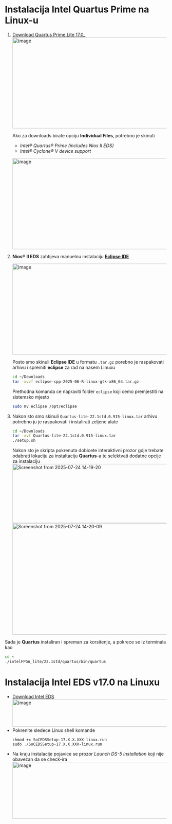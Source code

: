 # Instalacija Intel Quartus Prime na Linux-u

1. [Download Quartus Prime Lite 17.0_](https://www.intel.com/content/www/us/en/software-kit/669553/intel-quartus-prime-lite-edition-design-software-version-17-0-for-linux.html)
   <img width="755" height="283" alt="image" src="https://github.com/user-attachments/assets/e555a0a4-a333-46fe-80f4-3566670643a2" /></br>


   Ako za downloads birate opciju **Individual Files**, potrebno je skinuti
   - *Intel® Quartus® Prime (includes Nios II EDS)*
   - *Intel® Cyclone® V device support*</br>
   
   <img width="755" height="283" alt="image" src="https://github.com/user-attachments/assets/da9e66a6-9fbd-404e-8ea3-1e81d6f75b36" /></br>

2. **Nios® II EDS** zahtijeva manuelnu instalaciju  [**Eclipse IDE**](https://www.eclipse.org/downloads/packages/)
   
   <img width="755" height="283" alt="image" src="https://github.com/user-attachments/assets/9e0ac074-251c-4111-9f6a-79b590451846" />
   
   Posto smo skinuli **Eclipse IDE** u formatu `.tar.gz` porebno je raspakovati arhivu i spremiti **eclipse** za rad na nasem Linuxu
   ```bash
   cd ~/Downloads
   tar -xvzf eclipse-cpp-2025-06-R-linux-gtk-x86_64.tar.gz
   ```
   Prethodna komanda ce napraviti folder `eclipse` koji cemo premjestiti na sistemsko mjesto
   ```bash
   sudo mv eclipse /opt/eclipse
   ``` 

3. Nakon sto smo skinuli `Quartus-lite-22.1std.0.915-linux.tar` arhivu potrebno ju je raspakovati i instalirati zeljene alate
   ```bash
   cd ~/Downloads
   tar -xvf Quartus-lite-22.1std.0.915-linux.tar
   ./setup.sh
   ```
   Nakon sto je skripta pokrenuta dobicete interaktivni prozor gdje trebate odabrati lokaciju za instaltaciju **Quartus**-a
   te selektvati dodatne opcije za instalaciju</br>
   <img width="673" height="184" alt="Screenshot from 2025-07-24 14-19-20" src="https://github.com/user-attachments/assets/1f99baa4-fe6c-46d2-be16-cec23586418c" /></br>
   <img width="673" height="347" alt="Screenshot from 2025-07-24 14-20-09" src="https://github.com/user-attachments/assets/2a3fbe8b-9e93-48ee-9f3f-072f2b5542c3" />

Sada je **Quartus** instaliran i spreman za korsitenje, a pokrece se iz terminala kao
```bash
cd ~
./intelFPGA_lite/22.1std/quartus/bin/quartus
```

# Instalacija Intel EDS v17.0 na Linuxu

- [Download Intel EDS](https://www.intel.com/content/www/us/en/collections/products/fpga/software/downloads.html?edition=standard&platform=linux&download_manager=direct)
  <img width="1478" height="85" alt="image" src="https://github.com/user-attachments/assets/d7c25604-de62-4c08-901f-f5e7d3ad3457" />
- Pokrenite sledece Linux shell komande
  ```
  chmod +x SoCEDSSetup-17.X.X.XXX-linux.run
  sudo ./SoCEDSSetup-17.X.X.XXX-linux.run
  ```
- Na kraju instalacije pojavice se prozor *Launch DS-5 installation* koji nije obavezan da se check-ira
  <img width="674" height="177" alt="image" src="https://github.com/user-attachments/assets/b7439fa8-c277-4ee6-ab4a-52a9f42cb941" />


